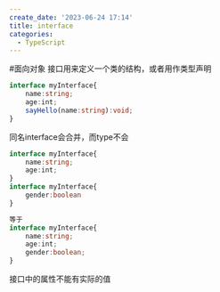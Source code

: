 ```yaml
---
create_date: '2023-06-24 17:14'
title: interface
categories:
  - TypeScript
---
```


#面向对象 
接口用来定义一个类的结构，或者用作类型声明
```ts
interface myInterface{
	name:string;
	age:int;
	sayHello(name:string):void;
}
```
同名interface会合并，而type不会
```ts
interface myInterface{
	name:string;
	age:int;
}
interface myInterface{
	gender:boolean
}

等于
interface myInterface{
	name:string;
	age:int;
	gender:boolean;
}

```
接口中的属性不能有实际的值
